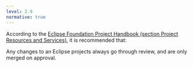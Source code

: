 ```yaml
---
level: 2.9
normative: true
---
```


According to the [Eclipse Foundation Project Handbook (section Project Resources and Services)](https://www.eclipse.org/projects/handbook/#project-resources-and-services), it is recommended that:

Any changes to an Eclipse projects always go through review, and are only merged on approval.
